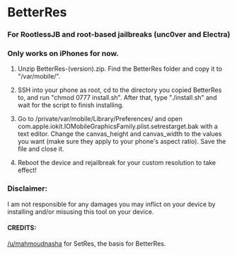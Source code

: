 # BetterRes
### For RootlessJB and root-based jailbreaks (unc0ver and Electra)
### Only works on iPhones for now.

1.    Unzip BetterRes-(version).zip. Find the BetterRes folder and copy it to "/var/mobile/".

2.   SSH into your phone as root, cd to the directory you copied BetterRes to, and run "chmod 0777 install.sh". After that, type "./install.sh" and wait for the script to finish installing.

3.    Go to /private/var/mobile/Library/Preferences/ and open com.apple.iokit.IOMobileGraphicsFamily.plist.setrestarget.bak with a text editor. Change the canvas_height and canvas_width to the values you want (make sure they apply to your phone's aspect ratio). Save the file and close it.

4.    Reboot the device and rejailbreak for your custom resolution to take effect!

### Disclaimer:
I am not responsible for any damages you may inflict on your device by installing and/or misusing this tool on your device.

#### CREDITS:
[/u/mahmoudnasha](https://www.reddit.com/user/mahmoudnashat) for SetRes, the basis for BetterRes.
